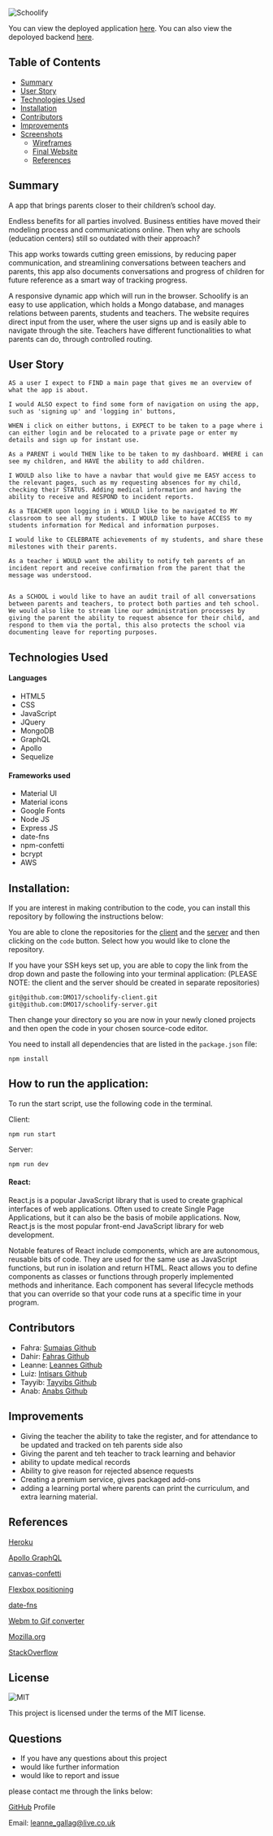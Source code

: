 ![Schoolify](./src/assets/img/homeImg.png)

You can view the deployed application [here](https://schoolify2022.herokuapp.com/).
You can also view the depoloyed backend [here](https://powerful-island-38742.herokuapp.com/).

## Table of Contents

- [Summary](#summary)
- [User Story](#user-story)
- [Technologies Used](#technologies-used)
- [Installation](#installation)
- [Contributors](#contributors)
- [Improvements](#improvements)
- [Screenshots](#screenshots)
  - [Wireframes](#wireframes)
  - [Final Website](#final-website)
  - [References](#References)

## Summary

A app that brings parents closer to their children’s school day.

Endless benefits for all parties involved. Business entities have moved their modeling process and communications online. Then why are schools (education centers) still so outdated with their approach?

This app works towards cutting green emissions, by reducing paper communication, and streamlining conversations between teachers and parents, this app also documents conversations and progress of children for future reference as a smart way of tracking progress.

A responsive dynamic app which will run in the browser. Schoolify is an easy to use application, which holds a Mongo database, and manages relations between parents, students and teachers. The website requires direct input from the user, where the user signs up and is easily able to navigate through the site. Teachers have different functionalities to what parents can do, through controlled routing.

## User Story

```
AS a user I expect to FIND a main page that gives me an overview of what the app is about.

I would ALSO expect to find some form of navigation on using the app, such as 'signing up' and 'logging in' buttons,

WHEN i click on either buttons, i EXPECT to be taken to a page where i can either login and be relocated to a private page or enter my details and sign up for instant use.

As a PARENT i would THEN like to be taken to my dashboard. WHERE i can see my children, and HAVE the ability to add children.

I WOULD also like to have a navbar that would give me EASY access to the relevant pages, such as my requesting absences for my child, checking their STATUS. Adding medical information and having the ability to receive and RESPOND to incident reports.

As a TEACHER upon logging in i WOULD like to be navigated to MY classroom to see all my students. I WOULD like to have ACCESS to my students information for Medical and information purposes.

I would like to CELEBRATE achievements of my students, and share these milestones with their parents.

As a teacher i WOULD want the ability to notify teh parents of an incident report and receive confirmation from the parent that the message was understood.


As a SCHOOL i would like to have an audit trail of all conversations between parents and teachers, to protect both parties and teh school. We would also like to stream line our administration processes by giving the parent the ability to request absence for their child, and respond to them via the portal, this also protects the school via documenting leave for reporting purposes.

```

## Technologies Used

#### Languages

- HTML5
- CSS
- JavaScript
- JQuery
- MongoDB
- GraphQL
- Apollo
- Sequelize

#### Frameworks used

- Material UI
- Material icons
- Google Fonts
- Node JS
- Express JS
- date-fns
- npm-confetti
- bcrypt
- AWS

## Installation:

If you are interest in making contribution to the code, you can install this repository by following the instructions below:

You are able to clone the repositories for the [client](https://github.com/DMO17/schoolify-client) and the [server](https://github.com/DMO17/schoolify-server) and then clicking on the `code` button. Select how you would like to clone the repository.

If you have your SSH keys set up, you are able to copy the link from the drop down and paste the following into your terminal application:
(PLEASE NOTE: the client and the server should be created in separate repositories)

```
git@github.com:DMO17/schoolify-client.git
git@github.com:DMO17/schoolify-server.git
```

Then change your directory so you are now in your newly cloned projects and then open the code in your chosen source-code editor.

You need to install all dependencies that are listed in the `package.json` file:

```
npm install
```

## How to run the application:

To run the start script, use the following code in the terminal.

Client:

```
npm run start
```

Server:

```
npm run dev
```

#### React:

React.js is a popular JavaScript library that is used to create graphical interfaces of web applications. Often used to create Single Page Applications, but it can also be the basis of mobile applications. Now, React.js is the most popular front-end JavaScript library for web development.

Notable features of React include components, which are are autonomous, reusable bits of code. They are used for the same use as JavaScript functions, but run in isolation and return HTML. React allows you to define components as classes or functions through properly implemented methods and inheritance. Each component has several lifecycle methods that you can override so that your code runs at a specific time in your program.

## Contributors

- Fahra: [Sumaias Github](https://github.com/fudge88)
- Dahir: [Fahras Github](https://github.com/DMO17)
- Leanne: [Leannes Github](https://github.com/lenny-g)
- Luiz: [Intisars Github](https://github.com/luizfroes)
- Tayyib: [Tayyibs Github](https://github.com/Tayyibm21)
- Anab: [Anabs Github](https://github.com/anabwarsame)

## Improvements

- Giving the teacher the ability to take the register, and for attendance to be updated and tracked on teh parents side also
- Giving the parent and teh teacher to track learning and behavior
- ability to update medical records
- Ability to give reason for rejected absence requests
- Creating a premium service, gives packaged add-ons
- adding a learning portal where parents can print the curriculum, and extra learning material.

## References

[Heroku](https://id.heroku.com/)

[Apollo GraphQL](https://www.apollographql.com/)

[canvas-confetti](https://www.npmjs.com/package/canvas-confetti)

[Flexbox positioning](https://developer.mozilla.org/en-US/docs/Web/CSS/CSS_Flexible_Box_Layout/Aligning_Items_in_a_Flex_Container)

[date-fns](https://date-fns.org/)

[Webm to Gif converter](https://cloudconvert.com/webm-to-gif)

[Mozilla.org](https://developer.mozilla.org/en-US/docs/Web/JavaScript/)

[StackOverflow](https://stackoverflow.com/)

## License

![MIT](https://img.shields.io/static/v1?label=MIT&message=License&color=<COLOR>)

This project is licensed under the terms of the MIT license.

## Questions

- If you have any questions about this project
- would like further information
- would like to report and issue

please contact me through the links below:

[GitHub](https://github.com/lenny-g) Profile

Email: leanne_gallag@live.co.uk
